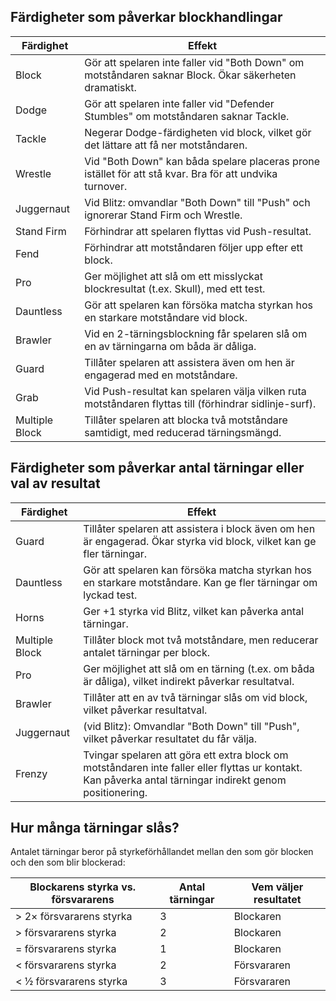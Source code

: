 
## Färdigheter som påverkar blockhandlingar

| Färdighet        | Effekt |
|------------------|--------|
| Block            | Gör att spelaren inte faller vid "Both Down" om motståndaren saknar Block. Ökar säkerheten dramatiskt. |
| Dodge            | Gör att spelaren inte faller vid "Defender Stumbles" om motståndaren saknar Tackle. |
| Tackle           | Negerar Dodge-färdigheten vid block, vilket gör det lättare att få ner motståndaren. |
| Wrestle          | Vid "Both Down" kan båda spelare placeras prone istället för att stå kvar. Bra för att undvika turnover. |
| Juggernaut       | Vid Blitz: omvandlar "Both Down" till "Push" och ignorerar Stand Firm och Wrestle. |
| Stand Firm       | Förhindrar att spelaren flyttas vid Push-resultat. |
| Fend             | Förhindrar att motståndaren följer upp efter ett block. |
| Pro              | Ger möjlighet att slå om ett misslyckat blockresultat (t.ex. Skull), med ett test. |
| Dauntless        | Gör att spelaren kan försöka matcha styrkan hos en starkare motståndare vid block. |
| Brawler          | Vid en 2-tärningsblockning får spelaren slå om en av tärningarna om båda är dåliga. |
| Guard            | Tillåter spelaren att assistera även om hen är engagerad med en motståndare. |
| Grab             | Vid Push-resultat kan spelaren välja vilken ruta motståndaren flyttas till (förhindrar sidlinje-surf). |
| Multiple Block   | Tillåter spelaren att blocka två motståndare samtidigt, med reducerad tärningsmängd. |

## Färdigheter som påverkar antal tärningar eller val av resultat

| Färdighet        | Effekt |
|------------------|--------|
| Guard            | Tillåter spelaren att assistera i block även om hen är engagerad. Ökar styrka vid block, vilket kan ge fler tärningar. |
| Dauntless        | Gör att spelaren kan försöka matcha styrkan hos en starkare motståndare. Kan ge fler tärningar om lyckad test. |
| Horns            | Ger +1 styrka vid Blitz, vilket kan påverka antal tärningar. |
| Multiple Block   | Tillåter block mot två motståndare, men reducerar antalet tärningar per block. |
| Pro              | Ger möjlighet att slå om en tärning (t.ex. om båda är dåliga), vilket indirekt påverkar resultatval. |
| Brawler          | Tillåter att en av två tärningar slås om vid block, vilket påverkar resultatval. |
| Juggernaut       | (vid Blitz): Omvandlar "Both Down" till "Push", vilket påverkar resultatet du får välja. |
| Frenzy           | Tvingar spelaren att göra ett extra block om motståndaren inte faller eller flyttas ur kontakt. Kan påverka antal tärningar indirekt genom positionering. |
 
## Hur många tärningar slås?
Antalet tärningar beror på styrkeförhållandet mellan den som gör blocken och den som blir blockerad:

| Blockarens styrka vs. försvararens | Antal tärningar | Vem väljer resultatet |
|------------------------------------|-----------------|------------------------|
| > 2× försvararens styrka           | 3               | Blockaren              |
| > försvararens styrka              | 2               | Blockaren              |
| = försvararens styrka              | 1               | Blockaren              |
| < försvararens styrka              | 2               | Försvararen            |
| < ½ försvararens styrka            | 3               | Försvararen            |
